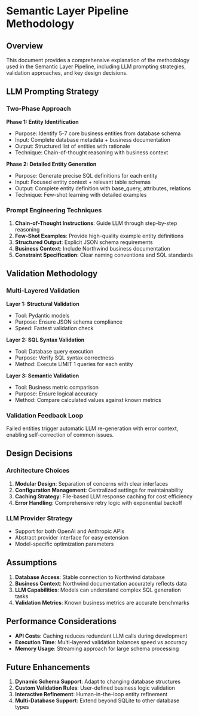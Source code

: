 # Semantic Layer Pipeline Methodology

## Overview

This document provides a comprehensive explanation of the methodology used in the Semantic Layer Pipeline, including LLM prompting strategies, validation approaches, and key design decisions.

## LLM Prompting Strategy

### Two-Phase Approach

**Phase 1: Entity Identification**
- Purpose: Identify 5-7 core business entities from database schema
- Input: Complete database metadata + business documentation
- Output: Structured list of entities with rationale
- Technique: Chain-of-thought reasoning with business context

**Phase 2: Detailed Entity Generation**
- Purpose: Generate precise SQL definitions for each entity
- Input: Focused entity context + relevant table schemas
- Output: Complete entity definition with base_query, attributes, relations
- Technique: Few-shot learning with detailed examples

### Prompt Engineering Techniques

1. **Chain-of-Thought Instructions**: Guide LLM through step-by-step reasoning
2. **Few-Shot Examples**: Provide high-quality example entity definitions
3. **Structured Output**: Explicit JSON schema requirements
4. **Business Context**: Include Northwind business documentation
5. **Constraint Specification**: Clear naming conventions and SQL standards

## Validation Methodology

### Multi-Layered Validation

**Layer 1: Structural Validation**
- Tool: Pydantic models
- Purpose: Ensure JSON schema compliance
- Speed: Fastest validation check

**Layer 2: SQL Syntax Validation**
- Tool: Database query execution
- Purpose: Verify SQL syntax correctness
- Method: Execute LIMIT 1 queries for each entity

**Layer 3: Semantic Validation**
- Tool: Business metric comparison
- Purpose: Ensure logical accuracy
- Method: Compare calculated values against known metrics

### Validation Feedback Loop

Failed entities trigger automatic LLM re-generation with error context, enabling self-correction of common issues.

## Design Decisions

### Architecture Choices

1. **Modular Design**: Separation of concerns with clear interfaces
2. **Configuration Management**: Centralized settings for maintainability
3. **Caching Strategy**: File-based LLM response caching for cost efficiency
4. **Error Handling**: Comprehensive retry logic with exponential backoff

### LLM Provider Strategy

- Support for both OpenAI and Anthropic APIs
- Abstract provider interface for easy extension
- Model-specific optimization parameters

## Assumptions

1. **Database Access**: Stable connection to Northwind database
2. **Business Context**: Northwind documentation accurately reflects data
3. **LLM Capabilities**: Models can understand complex SQL generation tasks
4. **Validation Metrics**: Known business metrics are accurate benchmarks

## Performance Considerations

- **API Costs**: Caching reduces redundant LLM calls during development
- **Execution Time**: Multi-layered validation balances speed vs accuracy
- **Memory Usage**: Streaming approach for large schema processing

## Future Enhancements

1. **Dynamic Schema Support**: Adapt to changing database structures
2. **Custom Validation Rules**: User-defined business logic validation
3. **Interactive Refinement**: Human-in-the-loop entity refinement
4. **Multi-Database Support**: Extend beyond SQLite to other database types
